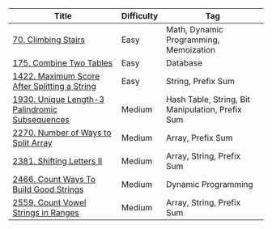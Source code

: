 | Title                                                               | Difficulty | Tag                                              |
| ------------------------------------------------------------------- | ---------- | ------------------------------------------------ |
| [70. Climbing Stairs](/go/problems/0070)                            | Easy       | Math, Dynamic Programming, Memoization           |
| [175. Combine Two Tables](/sql/0175)                                | Easy       | Database                                         |
| [1422. Maximum Score After Splitting a String](/go/problems/1422)   | Easy       | String, Prefix Sum                               |
| [1930. Unique Length-3 Palindromic Subsequences](/go/problems/1930) | Medium     | Hash Table, String, Bit Manipulation, Prefix Sum |
| [2270. Number of Ways to Split Array](/go/problems/2270)            | Medium     | Array, Prefix Sum                                |
| [2381. Shifting Letters II](/go/problems/2381)                      | Medium     | Array, String, Prefix Sum                        |
| [2466. Count Ways To Build Good Strings](/go/problems/2466)         | Medium     | Dynamic Programming                              |
| [2559. Count Vowel Strings in Ranges](/go/problems/2559)            | Medium     | Array, String, Prefix Sum                        |
